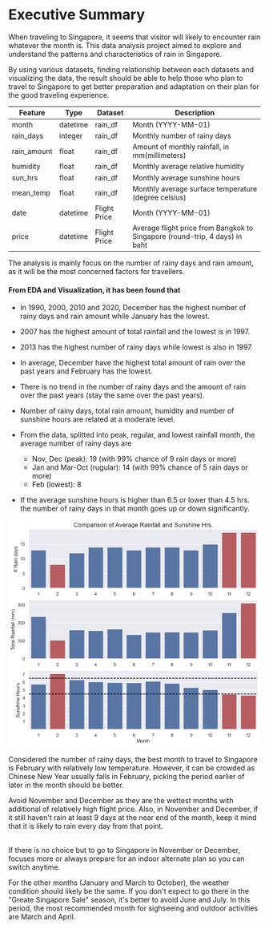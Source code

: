 # Executive Summary

When traveling to Singapore, it seems that visitor will likely to encounter rain whatever the month is. This data analysis project aimed to explore and understand the patterns and characteristics of rain in Singapore.

By using various datasets, finding relationship between each datasets and visualizing the data, the result should be able to help those who plan to travel to Singapore to get better preparation and adaptation on their plan for the good traveling experience.

|Feature|Type|Dataset|Description|
|---|---|---|---|
|month|datetime|rain_df|Month (YYYY-MM-01)|
|rain_days|integer|rain_df|Monthly number of rainy days|
|rain_amount|float|rain_df|Amount of monthly rainfall, in mm(millimeters)|
|humidity|float|rain_df|Monthly average relative humidity|
|sun_hrs|float|rain_df|Monthly average sunshine hours|
|mean_temp|float|rain_df|Monthly average surface temperature (degree celsius)|
|date|datetime|Flight Price|Month (YYYY-MM-01)|
|price|datetime|Flight Price|Average flight price from Bangkok to Singapore (round-trip, 4 days) in baht|

The analysis is mainly focus on the number of rainy days and rain amount, as it will be the most concerned factors for travellers.

#### **From EDA and Visualization, it has been found that**
* In 1990, 2000, 2010 and 2020, December has the highest number of rainy days and rain amount while January has the lowest.

* 2007 has the highest amount of total rainfall and the lowest is in 1997.

* 2013 has the highest number of rainy days while lowest is also in 1997.

* In average, December have the highest total amount of rain over the past years and February has the lowest.

* There is no trend in the number of rainy days and the amount of rain over the past years (stay the same over the past years).

* Number of rainy days, total rain amount, humidity and number of sunshine hours are related at a moderate level.
* From the data, splitted into peak, regular, and lowest rainfall month, the average number of rainy days are
    * Nov, Dec (peak): 19 (with 99% chance of 9 rain days or more)
    * Jan and Mar-Oct (rugular): 14 (with 99% chance of 5 rain days or more)
    * Feb (lowest): 8
    
* If the average sunshine hours is higher than 6.5 or lower than 4.5 hrs. the number of rainy days in that month goes up or down significantly.

![Rainfall and Sunshine Hours](images/Comparison%20of%20Rainfall%20and%20Sunshine%20Hours.png)

Considered the number of rainy days, the best month to travel to Singapore is February with relatively low temperature.
However, it can be crowded as Chinese New Year usually falls in February, picking the period earlier of later in the month should be better.

Avoid November and December as they are the wettest months with additional of relatively high flight price.
Also, in November and December, if it still haven't rain at least 9 days at the near end of the month, keep it mind that it is likely to rain every day from that point.

<br>
If there is no choice but to go to Singapore in November or December, focuses more or always prepare for an indoor alternate plan so you can switch anytime.

For the other months (January and March to October), the weather condition should likely be the same. If you don't expect to go there in the "Greate Singapore Sale" season, it's better to avoid June and July. In this period, the most recommended month for sighseeing and outdoor activities are March and April.